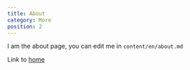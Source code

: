 ```yaml
---
title: About
category: More
position: 2
---
```


I am the about page, you can edit me in <code>content/en/about.md</code>

Link to [home](/)
